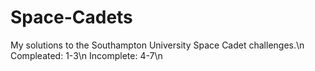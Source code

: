 # Space-Cadets
My solutions to the Southampton University Space Cadet challenges.\n
Compleated: 1-3\n
Incomplete: 4-7\n
